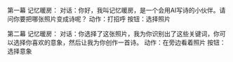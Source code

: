 
第一幕
记忆暖房：
对话：你好，我叫记忆暖房，是一个会用AI写诗的小伙伴。请问你要把哪张照片变成诗呢？
动作：打招呼
按钮：选择照片

第二幕
记忆暖房：
对话：你选择了这张照片，我为你识别出了这些关键词，你可以选择你喜欢的意象，然后让我为你创作一首诗。
动作：在旁边看着照片
按钮：选择意象

